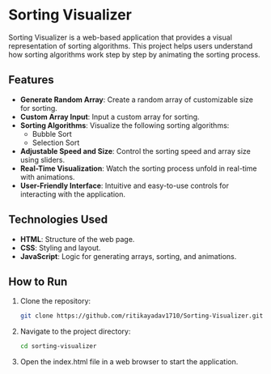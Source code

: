 # Sorting Visualizer

Sorting Visualizer is a web-based application that provides a visual representation of sorting algorithms. This project helps users understand how sorting algorithms work step by step by animating the sorting process.

## Features

- **Generate Random Array**: Create a random array of customizable size for sorting.
- **Custom Array Input**: Input a custom array for sorting.
- **Sorting Algorithms**: Visualize the following sorting algorithms:
  - Bubble Sort
  - Selection Sort
- **Adjustable Speed and Size**: Control the sorting speed and array size using sliders.
- **Real-Time Visualization**: Watch the sorting process unfold in real-time with animations.
- **User-Friendly Interface**: Intuitive and easy-to-use controls for interacting with the application.

## Technologies Used

- **HTML**: Structure of the web page.
- **CSS**: Styling and layout.
- **JavaScript**: Logic for generating arrays, sorting, and animations.

## How to Run

1. Clone the repository:
   ```bash
   git clone https://github.com/ritikayadav1710/Sorting-Visualizer.git
   
2. Navigate to the project directory:
   ```bash
   cd sorting-visualizer

3. Open the index.html file in a web browser to start the application.
